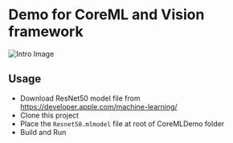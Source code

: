 # Demo for CoreML and Vision framework

![Intro Image](intro.gif)

## Usage

- Download ResNet50 model file from https://developer.apple.com/machine-learning/
- Clone this project
- Place the `Resnet50.mlmodel` file at root of CoreMLDemo folder
- Build and Run



